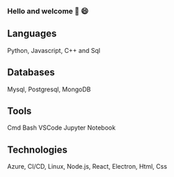 ### Hello and welcome 👋 :smile: 

## Languages
Python, Javascript, C++ and Sql

## Databases
Mysql, Postgresql, MongoDB

## Tools 
Cmd Bash VSCode Jupyter Notebook

## Technologies
Azure, CI/CD, Linux, Node.js, React, Electron, Html, Css
